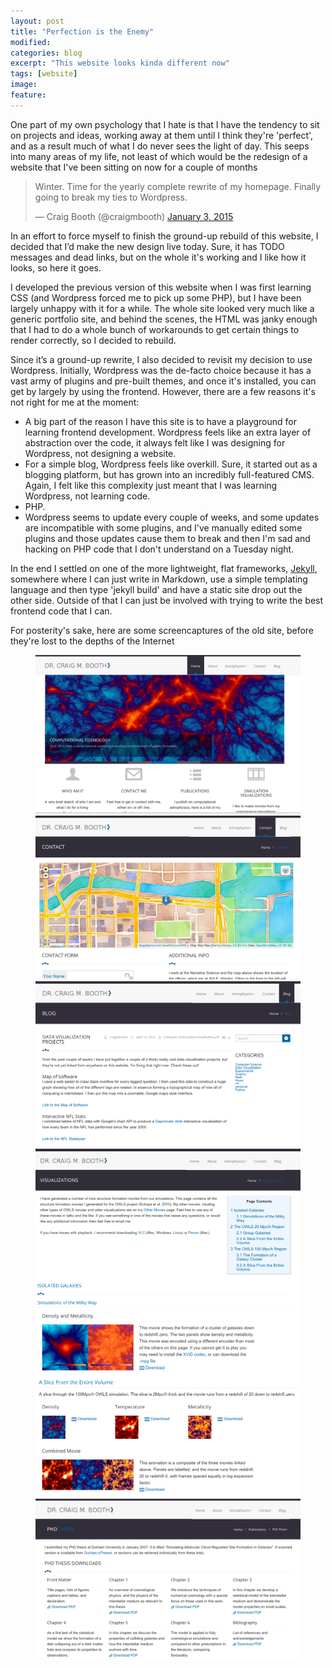 ```yaml
---
layout: post
title: "Perfection is the Enemy"
modified:
categories: blog
excerpt: "This website looks kinda different now"
tags: [website]
image:
feature:
---
```


One part of my own psychology that I hate is that I have the tendency to sit on projects and ideas, working away at them until I think they're 'perfect', and as a result much of what I do never sees the light of day.  This seeps into many areas of my life, not least of which would be the redesign of a website that I've been sitting on now for a couple of months

<blockquote class="twitter-tweet" lang="en"><p>Winter. Time for the yearly complete rewrite of my homepage. Finally going to break my ties to Wordpress.</p>&mdash; Craig Booth (@craigmbooth) <a href="https://twitter.com/craigmbooth/status/551407058390904834">January 3, 2015</a></blockquote>
<script async src="//platform.twitter.com/widgets.js" charset="utf-8"></script>

In an effort to force myself to finish the ground-up rebuild of this website, I decided that I’d make the new design live today.  Sure, it has TODO messages and dead links, but on the whole it's working and I like how it looks, so here it goes.

I developed the previous version of this website when I was first learning CSS (and Wordpress forced me to pick up some PHP), but I have been largely unhappy with it for a while.  The whole site looked very much like a generic portfolio site, and behind the scenes, the HTML was janky enough that I had to do a whole bunch of workarounds to get certain things to render correctly, so I decided to rebuild.

Since it’s a ground-up rewrite, I also decided to revisit my decision to use Wordpress.  Initially, Wordpress was the de-facto choice because it has a vast army of plugins and pre-built themes, and once it's installed, you can get by largely by using the frontend.  However, there are a few reasons it's not right for me at the moment:

   * A big part of the reason I have this site is to have a playground for learning frontend development.  Wordpress feels like an extra layer of abstraction over the code, it always felt like I was designing for Wordpress, not designing a website.
   * For a simple blog, Wordpress feels like overkill.  Sure, it started out as a blogging platform, but has grown into an incredibly full-featured CMS.  Again, I felt like this complexity just meant that I was learning Wordpress, not learning code.
   * PHP.
   * Wordpress seems to update every couple of weeks, and some updates are incompatible with some plugins, and I've manually edited some plugins and those updates cause them to break and then I'm sad and hacking on PHP code that I don't understand on a Tuesday night.

In the end I settled on one of the more lightweight, flat frameworks, [Jekyll](http://jekyllrb.com), somewhere where I can just write in Markdown, use a simple templating language and then type 'jekyll build' and have a static site drop out the other side.  Outside of that I can just be involved with trying to write the best frontend code that I can.

For posterity's sake, here are some screencaptures of the old site, before they're lost to the depths of the Internet

<figure class="third">
  <a href="/images/blog/old-site/screencap1.png">
    <img src="/images/blog/old-site/screencap1.png" alt="image">
  </a>
  <a href="/images/blog/old-site/screencap2.png">
    <img src="/images/blog/old-site/screencap2.png" alt="image">
  </a>
  <a href="/images/blog/old-site/screencap3.png">
    <img src="/images/blog/old-site/screencap3.png" alt="image">
  </a>
  <a href="/images/blog/old-site/screencap4.png">
    <img src="/images/blog/old-site/screencap4.png" alt="image">
  </a>
  <a href="/images/blog/old-site/screencap5.png">
    <img src="/images/blog/old-site/screencap5.png" alt="image">
  </a>
  <a href="/images/blog/old-site/screencap6.png">
    <img src="/images/blog/old-site/screencap6.png" alt="image">
  </a>
</figure>
